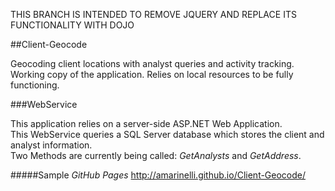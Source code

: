 THIS BRANCH IS INTENDED TO REMOVE JQUERY AND REPLACE ITS FUNCTIONALITY WITH DOJO

##Client-Geocode

Geocoding client locations with analyst queries and activity tracking.<br>
Working copy of the application.  Relies on local resources to be fully functioning.

###WebService

This application relies on a server-side ASP.NET Web Application.<br>
This WebService queries a SQL Server database which stores the client and analyst information.<br>
Two Methods are currently being called: _GetAnalysts_ and _GetAddress_.

#####Sample
_GitHub Pages_ http://amarinelli.github.io/Client-Geocode/
